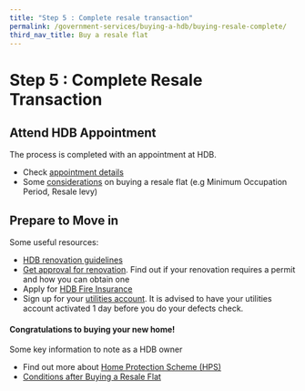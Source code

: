 ```yaml
---
title: "Step 5 : Complete resale transaction"
permalink: /government-services/buying-a-hdb/buying-resale-complete/
third_nav_title: Buy a resale flat
---
```


# Step 5 : Complete Resale Transaction

## Attend HDB Appointment

The process is completed with an appointment at HDB.

- Check [appointment details](https://services2.hdb.gov.sg/webapp/BB31AWDashboardWeb/BB31PLogin.jsp)
- Some [considerations](https://www.hdb.gov.sg/cs/infoweb/residential/buying-a-flat/resale/conditions-after-buying) on buying a resale flat (e.g Minimum Occupation Period, Resale levy)


## Prepare to Move in

Some useful resources:

- [HDB renovation guidelines](https://www.hdb.gov.sg/cs/infoweb/residential/living-in-an-hdb-flat/renovation&rendermode=preview)
- [Get approval for renovation](https://www.hdb.gov.sg/cs/infoweb/residential/living-in-an-hdb-flat/renovation/applying-for-approval). Find out if your renovation requires a permit and how you can obtain one
- Apply for [HDB Fire Insurance](https://www.hdb.gov.sg/cs/infoweb/residential/living-in-an-hdb-flat/fire-insurance)
- Sign up for your [utilities account](https://www.spgroup.com.sg/home). It is advised to have your utilities account activated 1 day before you do your defects check.

#### Congratulations to buying your new home!</em>

Some key information to note as a HDB owner
- Find out more about [Home Protection Scheme (HPS)](https://www.cpf.gov.sg/eSvc/Web/Schemes/ApplyOrAdjustHpsCover/ImportantNotes)
- [Conditions after Buying a Resale Flat](https://www.hdb.gov.sg/cs/infoweb/residential/buying-a-flat/resale/conditions-after-buying)
